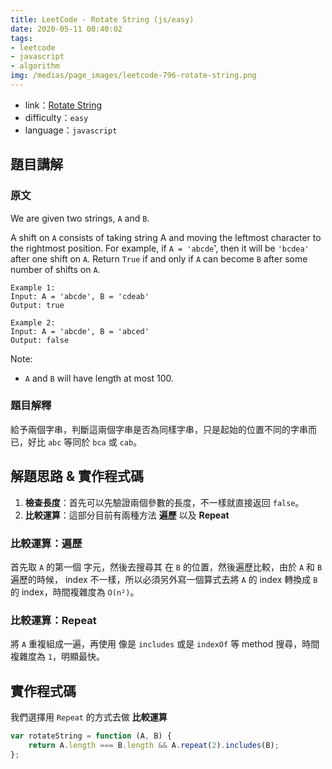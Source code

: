 ```yaml
---
title: LeetCode - Rotate String (js/easy)
date: 2020-05-11 00:40:02
tags:
- leetcode
- javascript
- algorithm
img: /medias/page_images/leetcode-796-rotate-string.png
---
```

* link：[Rotate String](https://leetcode.com/problems/rotate-string/)
* difficulty：`easy`
* language：`javascript`

## 題目講解

### 原文

We are given two strings, `A` and `B`.

A shift on `A` consists of taking string A and moving the leftmost character to the rightmost position. For example, if `A = 'abcde`', then it will be `'bcdea'` after one shift on `A`. Return `True` if and only if `A` can become `B` after some number of shifts on `A`.


```
Example 1:
Input: A = 'abcde', B = 'cdeab'
Output: true

Example 2:
Input: A = 'abcde', B = 'abced'
Output: false
```

Note:

* `A` and `B` will have length at most 100.

### 題目解釋

給予兩個字串，判斷這兩個字串是否為同樣字串，只是起始的位置不同的字串而已，好比 `abc` 等同於 `bca` 或 `cab`。

## 解題思路 & 實作程式碼

1. **檢查長度**：首先可以先驗證兩個參數的長度，不一樣就直接返回 `false`。
2. **比較運算**：這部分目前有兩種方法 **遍歷** 以及 **Repeat**


### 比較運算：遍歷

首先取 `A` 的第一個 字元，然後去搜尋其 在 `B` 的位置，然後遍歷比較，由於 `A` 和 `B` 遍歷的時候， index 不一樣，所以必須另外寫一個算式去將 `A` 的 index 轉換成 `B` 的 index，時間複雜度為 `O(n²)`。

### 比較運算：Repeat

將 `A` 重複組成一遍，再使用 像是 `includes` 或是 `indexOf` 等 method 搜尋，時間複雜度為 `1`，明顯最快。

## 實作程式碼

我們選擇用 `Repeat` 的方式去做 **比較運算**

```javascript
var rotateString = function (A, B) {
    return A.length === B.length && A.repeat(2).includes(B);
};
```
